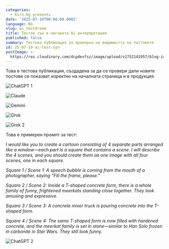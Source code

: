 ```yaml
---
categories:
  - Kiro.bg presents
date: '2025-07-10T00:00:00.000Z'
language: BG
slug: ai_testdream
title: Тестов сън и неговата Ai интерпретация
published: false
summary: Тестова публикация за проверка на видимостта на постовете
id: 25-07-10-ai-test-syn
postImage: >-
  https://res.cloudinary.com/dcpdevfsz/image/upload/v1752141957/blog-images/ai_chat2.png
---
```


Това е тестова публикация, създадена за да се провери дали новите постове се показват коректно на началната страница и в продукция.

![ChatGPT 1](https://res.cloudinary.com/dcpdevfsz/image/upload/v1752141957/blog-images/ai_chat1.png)

![Claude](https://res.cloudinary.com/dcpdevfsz/image/upload/v1752141957/blog-images/claude.png)

![Gemini](https://res.cloudinary.com/dcpdevfsz/image/upload/v1752141957/blog-images/gemini.png)

![Grok](https://res.cloudinary.com/dcpdevfsz/image/upload/v1752141957/blog-images/grok1.jpg)

![Grok 2](https://res.cloudinary.com/dcpdevfsz/image/upload/v1752141957/blog-images/grok2.jpg)

Това е примерен промпт за тест:

_I would like you to create a cartoon consisting of 4 separate parts arranged like a window—each part is a square that contains a scene. I will describe the 4 scenes, and you should create them as one image with all four scenes, one in each square._

_Square 1 / Scene 1: A speech bubble is coming from the mouth of a photographer, saying “Fill the frame, please.”_

_Square 2 / Scene 2: Inside a T-shaped concrete form, there is a whole family of funny, frightened meerkats standing close together. They look amusing and expressive._

_Square 3 / Scene 3: A concrete mixer truck is pouring concrete into the T-shaped form._

_Square 4 / Scene 4: The same T-shaped form is now filled with hardened concrete, and the meerkat family is set in stone—similar to Han Solo frozen in carbonite in Star Wars. They still look funny._

![ChatGPT 2](https://res.cloudinary.com/dcpdevfsz/image/upload/v1752141957/blog-images/ai_chat2.png)
